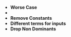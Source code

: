 - **Worse Case**
- 
- **Remove Constants**
- **Different terms for inputs**
- **Drop Non Dominants**
